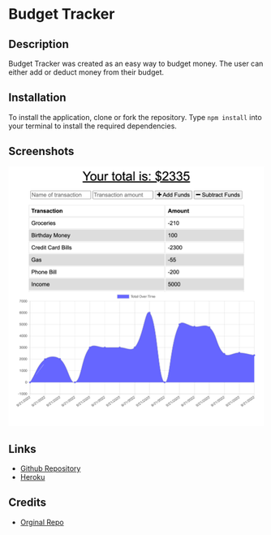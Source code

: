 # Budget Tracker

## Description
Budget Tracker was created as an easy way to budget money. The user can either add or deduct money from their budget.

## Installation
To install the application, clone or fork the repository. Type `npm install` into your terminal to install the required dependencies.

## Screenshots
![Screenshot](./public/images/1.png)

## Links
- [Github Repository](https://github.com/hlnicks/budget-tracker)
- [Heroku](https://secure-tor-47626.herokuapp.com/)

## Credits
- [Orginal Repo](https://github.com/coding-boot-camp/symmetrical-bassoon)